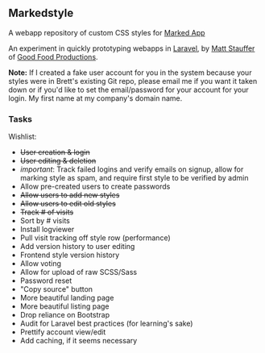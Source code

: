 ## Markedstyle 
A webapp repository of custom CSS styles for [Marked App](http://marked2app.com/)

An experiment in quickly prototyping webapps in [Laravel](http://laravel.com), by [Matt Stauffer](http://mattstauffer.co/) of [Good Food Productions](http://goodfoodpro.com/).

**Note:** If I created a fake user account for you in the system because your styles were in Brett's existing Git repo, please email me if you want it taken down or if you'd like to set the email/password for your account for your login. My first name at my company's domain name.

### Tasks
Wishlist:  

  * ~~User creation & login~~
  * ~~User editing & deletion~~
  * *important*: Track failed logins and verify emails on signup, allow for marking style as spam, and require first style to be verified by admin
  * Allow pre-created users to create passwords
  * ~~Allow users to add new styles~~
  * ~~Allow users to edit old styles~~
  * ~~Track # of visits~~ 
  * Sort by # visits
  * Install logviewer
  * Pull visit tracking off style row (performance)
  * Add version history to user editing
  * Frontend style version history
  * Allow voting
  * Allow for upload of raw SCSS/Sass
  * Password reset
  * "Copy source" button
  * More beautiful landing page
  * More beautiful listing page
  * Drop reliance on Bootstrap
  * Audit for Laravel best practices (for learning's sake)
  * Prettify account view/edit
  * Add caching, if it seems necessary
